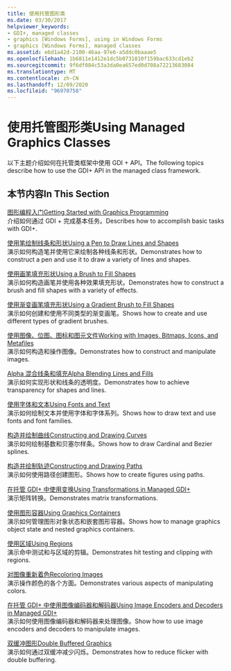 ```yaml
---
title: 使用托管图形类
ms.date: 03/30/2017
helpviewer_keywords:
- GDI+, managed classes
- graphics [Windows Forms], using in Windows Forms
- graphics [Windows Forms], managed classes
ms.assetid: e6d1a42d-2100-46aa-97e6-a5ddc0baaae5
ms.openlocfilehash: 1b6811e1412e1dc5b0731810f159bac633cd1eb2
ms.sourcegitcommit: 9f6df084c53a3da0ea657ed0d708a72213683084
ms.translationtype: MT
ms.contentlocale: zh-CN
ms.lasthandoff: 12/09/2020
ms.locfileid: "96970758"
---
```

# <a name="using-managed-graphics-classes"></a><span data-ttu-id="27ef2-102">使用托管图形类</span><span class="sxs-lookup"><span data-stu-id="27ef2-102">Using Managed Graphics Classes</span></span>
<span data-ttu-id="27ef2-103">以下主题介绍如何在托管类框架中使用 GDI + API。</span><span class="sxs-lookup"><span data-stu-id="27ef2-103">The following topics describe how to use the GDI+ API in the managed class framework.</span></span>  
  
## <a name="in-this-section"></a><span data-ttu-id="27ef2-104">本节内容</span><span class="sxs-lookup"><span data-stu-id="27ef2-104">In This Section</span></span>  
 [<span data-ttu-id="27ef2-105">图形编程入门</span><span class="sxs-lookup"><span data-stu-id="27ef2-105">Getting Started with Graphics Programming</span></span>](getting-started-with-graphics-programming.md)  
 <span data-ttu-id="27ef2-106">介绍如何通过 GDI + 完成基本任务。</span><span class="sxs-lookup"><span data-stu-id="27ef2-106">Describes how to accomplish basic tasks with GDI+.</span></span>  
  
 [<span data-ttu-id="27ef2-107">使用笔绘制线条和形状</span><span class="sxs-lookup"><span data-stu-id="27ef2-107">Using a Pen to Draw Lines and Shapes</span></span>](using-a-pen-to-draw-lines-and-shapes.md)  
 <span data-ttu-id="27ef2-108">演示如何构造笔并使用它来绘制各种线条和形状。</span><span class="sxs-lookup"><span data-stu-id="27ef2-108">Demonstrates how to construct a pen and use it to draw a variety of lines and shapes.</span></span>  
  
 [<span data-ttu-id="27ef2-109">使用画笔填充形状</span><span class="sxs-lookup"><span data-stu-id="27ef2-109">Using a Brush to Fill Shapes</span></span>](using-a-brush-to-fill-shapes.md)  
 <span data-ttu-id="27ef2-110">演示如何构造画笔并使用各种效果填充形状。</span><span class="sxs-lookup"><span data-stu-id="27ef2-110">Demonstrates how to construct a brush and fill shapes with a variety of effects.</span></span>  
  
 [<span data-ttu-id="27ef2-111">使用渐变画笔填充形状</span><span class="sxs-lookup"><span data-stu-id="27ef2-111">Using a Gradient Brush to Fill Shapes</span></span>](using-a-gradient-brush-to-fill-shapes.md)  
 <span data-ttu-id="27ef2-112">演示如何创建和使用不同类型的渐变画笔。</span><span class="sxs-lookup"><span data-stu-id="27ef2-112">Shows how to create and use different types of gradient brushes.</span></span>  
  
 [<span data-ttu-id="27ef2-113">使用图像、位图、图标和图元文件</span><span class="sxs-lookup"><span data-stu-id="27ef2-113">Working with Images, Bitmaps, Icons, and Metafiles</span></span>](working-with-images-bitmaps-icons-and-metafiles.md)  
 <span data-ttu-id="27ef2-114">演示如何构造和操作图像。</span><span class="sxs-lookup"><span data-stu-id="27ef2-114">Demonstrates how to construct and manipulate images.</span></span>  
  
 [<span data-ttu-id="27ef2-115">Alpha 混合线条和填充</span><span class="sxs-lookup"><span data-stu-id="27ef2-115">Alpha Blending Lines and Fills</span></span>](alpha-blending-lines-and-fills.md)  
 <span data-ttu-id="27ef2-116">演示如何实现形状和线条的透明度。</span><span class="sxs-lookup"><span data-stu-id="27ef2-116">Demonstrates how to achieve transparency for shapes and lines.</span></span>  
  
 [<span data-ttu-id="27ef2-117">使用字体和文本</span><span class="sxs-lookup"><span data-stu-id="27ef2-117">Using Fonts and Text</span></span>](using-fonts-and-text.md)  
 <span data-ttu-id="27ef2-118">演示如何绘制文本并使用字体和字体系列。</span><span class="sxs-lookup"><span data-stu-id="27ef2-118">Shows how to draw text and use fonts and font families.</span></span>  
  
 [<span data-ttu-id="27ef2-119">构造并绘制曲线</span><span class="sxs-lookup"><span data-stu-id="27ef2-119">Constructing and Drawing Curves</span></span>](constructing-and-drawing-curves.md)  
 <span data-ttu-id="27ef2-120">演示如何绘制基数和贝塞尔样条。</span><span class="sxs-lookup"><span data-stu-id="27ef2-120">Shows how to draw Cardinal and Bezier splines.</span></span>  
  
 [<span data-ttu-id="27ef2-121">构造并绘制轨迹</span><span class="sxs-lookup"><span data-stu-id="27ef2-121">Constructing and Drawing Paths</span></span>](constructing-and-drawing-paths.md)  
 <span data-ttu-id="27ef2-122">演示如何使用路径创建图形。</span><span class="sxs-lookup"><span data-stu-id="27ef2-122">Shows how to create figures using paths.</span></span>  
  
 [<span data-ttu-id="27ef2-123">在托管 GDI+ 中使用变换</span><span class="sxs-lookup"><span data-stu-id="27ef2-123">Using Transformations in Managed GDI+</span></span>](using-transformations-in-managed-gdi.md)  
 <span data-ttu-id="27ef2-124">演示矩阵转换。</span><span class="sxs-lookup"><span data-stu-id="27ef2-124">Demonstrates matrix transformations.</span></span>  
  
 [<span data-ttu-id="27ef2-125">使用图形容器</span><span class="sxs-lookup"><span data-stu-id="27ef2-125">Using Graphics Containers</span></span>](using-graphics-containers.md)  
 <span data-ttu-id="27ef2-126">演示如何管理图形对象状态和嵌套图形容器。</span><span class="sxs-lookup"><span data-stu-id="27ef2-126">Shows how to manage graphics object state and nested graphics containers.</span></span>  
  
 [<span data-ttu-id="27ef2-127">使用区域</span><span class="sxs-lookup"><span data-stu-id="27ef2-127">Using Regions</span></span>](using-regions.md)  
 <span data-ttu-id="27ef2-128">演示命中测试和与区域的剪辑。</span><span class="sxs-lookup"><span data-stu-id="27ef2-128">Demonstrates hit testing and clipping with regions.</span></span>  
  
 [<span data-ttu-id="27ef2-129">对图像重新着色</span><span class="sxs-lookup"><span data-stu-id="27ef2-129">Recoloring Images</span></span>](recoloring-images.md)  
 <span data-ttu-id="27ef2-130">演示操作颜色的各个方面。</span><span class="sxs-lookup"><span data-stu-id="27ef2-130">Demonstrates various aspects of manipulating colors.</span></span>  
  
 [<span data-ttu-id="27ef2-131">在托管 GDI+ 中使用图像编码器和解码器</span><span class="sxs-lookup"><span data-stu-id="27ef2-131">Using Image Encoders and Decoders in Managed GDI+</span></span>](using-image-encoders-and-decoders-in-managed-gdi.md)  
 <span data-ttu-id="27ef2-132">演示如何使用图像编码器和解码器来处理图像。</span><span class="sxs-lookup"><span data-stu-id="27ef2-132">Show how to use image encoders and decoders to manipulate images.</span></span>  
  
 [<span data-ttu-id="27ef2-133">双缓冲图形</span><span class="sxs-lookup"><span data-stu-id="27ef2-133">Double Buffered Graphics</span></span>](double-buffered-graphics.md)  
 <span data-ttu-id="27ef2-134">演示如何通过双缓冲减少闪烁。</span><span class="sxs-lookup"><span data-stu-id="27ef2-134">Demonstrates how to reduce flicker with double buffering.</span></span>
